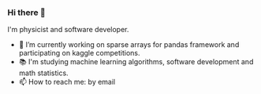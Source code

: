 ### Hi there 👋

I'm physicist and software developer.

- :construction_worker: I’m currently working on sparse arrays for pandas framework and participating on kaggle competitions.
- :books: I'm studying machine learning algorithms, software development and math statistics.
- 📫 How to reach me: by email
